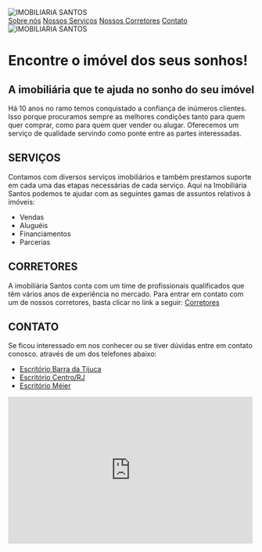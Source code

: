 <!DOCTYPE html>
<html lang="pt-br">
    <head>
        <title>SANTOS</title>
        <meta charset="utf-8">
        <meta name="viewport" content="width=device-width" initial scale="1">
        <meta name="description" content="">
        <meta name="robots" content="nofollow">
        <link rel="stylesheet" href="style.css">
    </head>
    <body>
        <div class="container">
            <img class="logo" src="logo.png" alt="IMOBILIARIA SANTOS" title="IMOBILIARIA SANTOS">
            <div class="painel-inicial">
                <a href="#SOBRE">Sobre nós</a>
                <a href="#SERVIÇOS">Nossos Serviços</a>
                <a href="#CORRETORES">Nossos Corretores</a>
                <a href="#CONTATO">Contato</a>
            </div>
            <img class="banner"src="banner.jpg" alt="IMOBILIARIA SANTOS" title="IMOBILIARIA SANTOS">
            <div class="painel-principal">
                <h1>Encontre o imóvel dos seus sonhos!</h1>
                <h2>A imobiliária que te ajuda no sonho do seu imóvel</h2>
                <p><span>Há 10 anos</span> no ramo temos conquistado a confiança de <span>inúmeros clientes.</span> Isso porque procuramos sempre as melhores condições tanto para quem quer comprar, como para quem quer vender ou alugar. Oferecemos um <span>serviço de qualidade</span> servindo como ponte entre as partes interessadas.</p>
            </div>
            <div class="painel-servicos">
                <h2>SERVIÇOS</h3>
                <p>Contamos com diversos <span>serviços imobiliários</span> e também prestamos suporte em cada uma das etapas necessárias de cada serviço. Aqui na <span>Imobiliária Santos</span> podemos te ajudar com as seguintes gamas de assuntos relativos à imóveis:</p>
                <ul>
                    <li>Vendas</li>
                    <li>Aluguéis</li>
                    <li>Financiamentos</li>
                    <li>Parcerias</li>
                </ul>
            </div>
            <div class="painel-corretores">
                <h2>CORRETORES</h2>
                <p><span>A imobiliária Santos</span> conta com um time de profissionais qualificados que têm vários anos de experiência no mercado. Para entrar em contato com um de nossos corretores, basta clicar no link a seguir: <a href="#CORRETORES">Corretores</a></p>
            </div>
            <div class="painel-contatos">
                <h2>CONTATO</h2>
                <p>Se ficou interessado em nos conhecer ou se tiver dúvidas entre em <span>contato conosco.</span> através de um dos telefones abaixo:</p>
                <ul>
                    <li><a href="tel: 552108003535">Escritório Barra da Tijuca</a></li>
                    <li><a href="tel: 552108002525">Escritório Centro/RJ</a></li>
                    <li><a href="teL: 552108001515">Escritório Méier</a></li>
                </ul>
                <iframe classe="maps" src="https://www.google.com/maps/embed?pb=!1m18!1m12!1m3!1d7346.254844548052!2d-43.364712467659004!3d-22.98234139602229!2m3!1f0!2f0!3f0!3m2!1i1024!2i768!4f13.1!3m3!1m2!1s0x9bda2ed54ec2e1%3A0x4431d262cad1d163!2sAv.%20Ayrton%20Senna%2C%203000%20-%20Barra%20da%20Tijuca%2C%20Rio%20de%20Janeiro%20-%20RJ%2C%2022775-904!5e0!3m2!1spt-BR!2sbr!4v1642532754862!5m2!1spt-BR!2sbr
                " frameborder="0" width="500" height="300"></iframe>
            </div>
        </div>
    </body>
</html>
